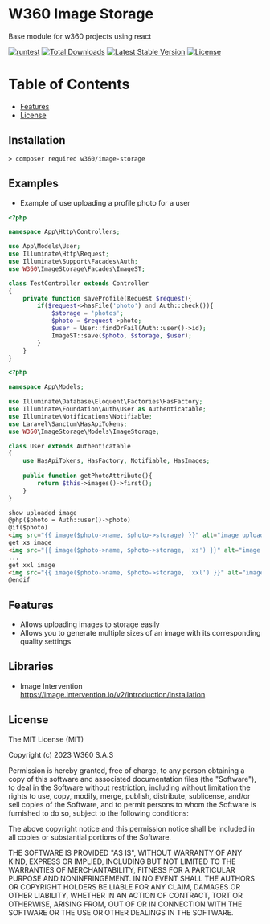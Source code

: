 # W360 Image Storage

Base module for w360 projects using react

[![runtest](https://github.com/w360co/image-storage/actions/workflows/laravel-test.yml/badge.svg?branch=main)](https://github.com/w360co/image-storage/actions/workflows/laravel-test.yml)
<a href="https://packagist.org/packages/w360/image-storage"><img src="https://img.shields.io/packagist/dt/w360/image-storage" alt="Total Downloads"></a>
<a href="https://packagist.org/packages/w360/image-storage"><img src="https://img.shields.io/packagist/v/w360/image-storage" alt="Latest Stable Version"></a>
<a href="https://packagist.org/packages/w360/image-storage"><img src="https://img.shields.io/packagist/l/w360/image-storage" alt="License"></a>

# Table of Contents
<!-- TOC -->
- [Features](#Features)
- [License](#License)
<!-- /TOC -->

## Installation

    > composer required w360/image-storage

## Examples
- Example of use uploading a profile photo for a user
```PHP
<?php

namespace App\Http\Controllers;

use App\Models\User;
use Illuminate\Http\Request;
use Illuminate\Support\Facades\Auth;
use W360\ImageStorage\Facades\ImageST;

class TestController extends Controller
{
    private function saveProfile(Request $request){
        if($request->hasFile('photo') and Auth::check()){
            $storage = 'photos';
            $photo = $request->photo;
            $user = User::findOrFail(Auth::user()->id);
            ImageST::save($photo, $storage, $user);
        }
    }
}
```

```PHP
<?php

namespace App\Models;

use Illuminate\Database\Eloquent\Factories\HasFactory;
use Illuminate\Foundation\Auth\User as Authenticatable;
use Illuminate\Notifications\Notifiable;
use Laravel\Sanctum\HasApiTokens;
use W360\ImageStorage\Models\ImageStorage;

class User extends Authenticatable
{
    use HasApiTokens, HasFactory, Notifiable, HasImages;
    
    public function getPhotoAttribute(){
        return $this->images()->first();
    } 
}
```
```html
show uploaded image 
@php($photo = Auth::user()->photo)
@if($photo)
<img src="{{ image($photo->name, $photo->storage) }}" alt="image uploaded with w360/image-storage" />
get xs image
<img src="{{ image($photo->name, $photo->storage, 'xs') }}" alt="image uploaded with w360/image-storage xs size" />
...
get xxl image
<img src="{{ image($photo->name, $photo->storage, 'xxl') }}" alt="image uploaded with w360/image-storage xxl size" />
@endif
```
## Features

- Allows uploading images to storage easily
- Allows you to generate multiple sizes of an image with its corresponding quality settings

## Libraries

- Image Intervention https://image.intervention.io/v2/introduction/installation

##  License

The MIT License (MIT)

Copyright (c) 2023 W360 S.A.S

Permission is hereby granted, free of charge, to any person obtaining a copy of this software and associated documentation files (the "Software"), to deal in the Software without restriction, including without limitation the rights to use, copy, modify, merge, publish, distribute, sublicense, and/or sell copies of the Software, and to permit persons to whom the Software is furnished to do so, subject to the following conditions:

The above copyright notice and this permission notice shall be included in all copies or substantial portions of the Software.

THE SOFTWARE IS PROVIDED "AS IS", WITHOUT WARRANTY OF ANY KIND, EXPRESS OR IMPLIED, INCLUDING BUT NOT LIMITED TO THE WARRANTIES OF MERCHANTABILITY, FITNESS FOR A PARTICULAR PURPOSE AND NONINFRINGEMENT. IN NO EVENT SHALL THE AUTHORS OR COPYRIGHT HOLDERS BE LIABLE FOR ANY CLAIM, DAMAGES OR OTHER LIABILITY, WHETHER IN AN ACTION OF CONTRACT, TORT OR OTHERWISE, ARISING FROM, OUT OF OR IN CONNECTION WITH THE SOFTWARE OR THE USE OR OTHER DEALINGS IN THE SOFTWARE.

